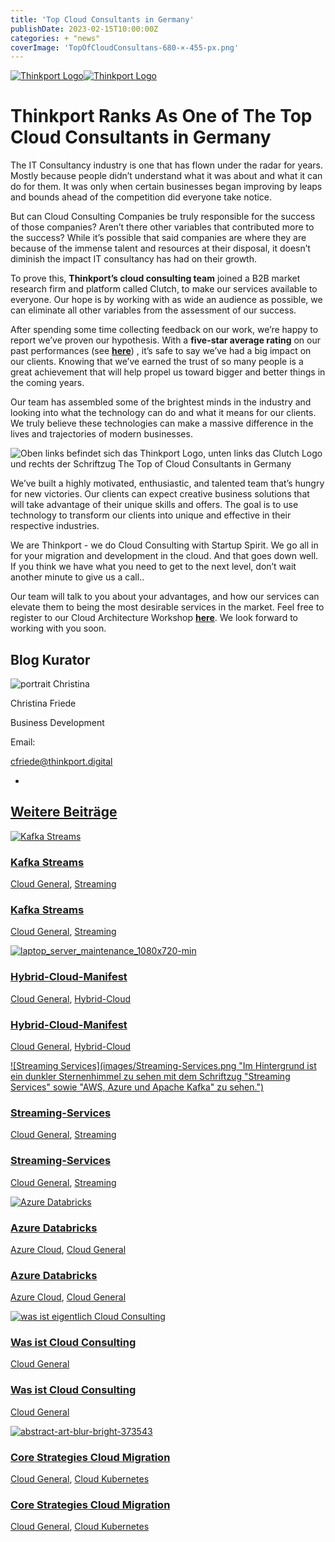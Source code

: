 ```yaml
---
title: 'Top Cloud Consultants in Germany'
publishDate: 2023-02-15T10:00:00Z
categories: + "news"
coverImage: 'TopOfCloudConsultans-680-×-455-px.png'
---
```


[![Thinkport Logo](images/Logo_horizontral_new-ovavzp5ztqmosy1yz1jrwr9fv5swhtoc0bky3tkc3g.png 'Logo Bright Colours')](https://thinkport.digital)[![Thinkport Logo](images/Logo_horizontral_new-ovavzp5ztqmosy1yz1jrwr9fv5swhtoc0bky3tkc3g.png 'Logo Bright Colours')](https://thinkport.digital)

# Thinkport Ranks As One of The Top Cloud Consultants in Germany

The IT Consultancy industry is one that has flown under the radar for years. Mostly because people didn’t understand what it was about and what it can do for them. It was only when certain businesses began improving by leaps and bounds ahead of the competition did everyone take notice.

But can Cloud Consulting Companies be truly responsible for the success of those companies? Aren’t there other variables that contributed more to the success? While it’s possible that said companies are where they are because of the immense talent and resources at their disposal, it doesn’t diminish the impact IT consultancy has had on their growth.

To prove this, **Thinkport’s cloud consulting team** joined a B2B market research firm and platform called Clutch, to make our services available to everyone. Our hope is by working with as wide an audience as possible, we can eliminate all other variables from the assessment of our success.

After spending some time collecting feedback on our work, we’re happy to report we’ve proven our hypothesis. With a **five-star average rating** on our past performances (see **[here](https://clutch.co/profile/thinkport-gmbh#summary)**) , it’s safe to say we’ve had a big impact on our clients. Knowing that we’ve earned the trust of so many people is a great achievement that will help propel us toward bigger and better things in the coming years.

Our team has assembled some of the brightest minds in the industry and looking into what the technology can do and what it means for our clients. We truly believe these technologies can make a massive difference in the lives and trajectories of modern businesses.

![Oben links befindet sich das Thinkport Logo, unten links das Clutch Logo und rechts der Schriftzug The Top of Cloud Consultants in Germany](images/TopOfCloudConsultans-680-×-455-px.png)

We’ve built a highly motivated, enthusiastic, and talented team that’s hungry for new victories. Our clients can expect creative business solutions that will take advantage of their unique skills and offers. The goal is to use technology to transform our clients into unique and effective in their respective industries.

We are Thinkport - we do Cloud Consulting with Startup Spirit. We go all in for your migration and development in the cloud. And that goes down well. If you think we have what you need to get to the next level, don’t wait another minute to give us a call..

Our team will talk to you about your advantages, and how our services can elevate them to being the most desirable services in the market. Feel free to register to our Cloud Architecture Workshop **[here](https://thinkport.digital/cloud-architecture-review/)**. We look forward to working with you soon.

## Blog Kurator

![portrait Christina](images/Christina-e1638449854497.png)

Christina Friede

Business Development

Email:

[cfriede@thinkport.digital](mailto:cfriede@thinkport.digital)

-  [](https://www.linkedin.com/in/christina-friede-2a6426168/)

## [Weitere Beiträge](https://thinkport.digital/blog)

[![Kafka Streams](images/Streaming-Services-2.png 'Bildcollage mit dem Logo von Kafka und dem Schriftzug Kafka Streams')](https://thinkport.digital/kafka-streams/)

### [Kafka Streams](https://thinkport.digital/kafka-streams/ 'Kafka Streams')

[Cloud General](https://thinkport.digital/category/cloud-general/), [Streaming](https://thinkport.digital/category/streaming/)

### [Kafka Streams](https://thinkport.digital/kafka-streams/ 'Kafka Streams')

[Cloud General](https://thinkport.digital/category/cloud-general/), [Streaming](https://thinkport.digital/category/streaming/)

[![laptop_server_maintenance_1080x720-min](images/laptop_server_maintenance_1080x720-min-1024x682.png 'Die linke Hand liegt auf der Tastatur des aufgeklappten Laptops im Serverraum.')](https://thinkport.digital/hybrid-cloud-manifest/)

### [Hybrid-Cloud-Manifest](https://thinkport.digital/hybrid-cloud-manifest/ 'Hybrid-Cloud-Manifest')

[Cloud General](https://thinkport.digital/category/cloud-general/), [Hybrid-Cloud](https://thinkport.digital/category/hybrid-cloud/)

### [Hybrid-Cloud-Manifest](https://thinkport.digital/hybrid-cloud-manifest/ 'Hybrid-Cloud-Manifest')

[Cloud General](https://thinkport.digital/category/cloud-general/), [Hybrid-Cloud](https://thinkport.digital/category/hybrid-cloud/)

[![Streaming Services](images/Streaming-Services.png "Im Hintergrund ist ein dunkler Sternenhimmel zu sehen mit dem Schriftzug "Streaming Services" sowie "AWS, Azure und Apache Kafka" zu sehen.")](https://thinkport.digital/streaming-services/)

### [Streaming-Services](https://thinkport.digital/streaming-services/ 'Streaming-Services')

[Cloud General](https://thinkport.digital/category/cloud-general/), [Streaming](https://thinkport.digital/category/streaming/)

### [Streaming-Services](https://thinkport.digital/streaming-services/ 'Streaming-Services')

[Cloud General](https://thinkport.digital/category/cloud-general/), [Streaming](https://thinkport.digital/category/streaming/)

[![Azure Databricks](images/Azure-Databricks-2.png 'Auf der Abbildung sind die zwei Logos von Azure und Databricks zu sehen')](https://thinkport.digital/azure-databricks/)

### [Azure Databricks](https://thinkport.digital/azure-databricks/ 'Azure Databricks')

[Azure Cloud](https://thinkport.digital/category/azure-cloud/), [Cloud General](https://thinkport.digital/category/cloud-general/)

### [Azure Databricks](https://thinkport.digital/azure-databricks/ 'Azure Databricks')

[Azure Cloud](https://thinkport.digital/category/azure-cloud/), [Cloud General](https://thinkport.digital/category/cloud-general/)

[![was ist eigentlich Cloud Consulting](images/Streaming-Services-1-1.png 'Blick auf die Dächer einer Stadt in Wolken mit einer Sprach-Wolke in der die Frage steht, was ist eigentlich Cloud Consulting.')](https://thinkport.digital/was-ist-cloud-consulting/)

### [Was ist Cloud Consulting](https://thinkport.digital/was-ist-cloud-consulting/ 'Was ist Cloud Consulting')

[Cloud General](https://thinkport.digital/category/cloud-general/)

### [Was ist Cloud Consulting](https://thinkport.digital/was-ist-cloud-consulting/ 'Was ist Cloud Consulting')

[Cloud General](https://thinkport.digital/category/cloud-general/)

[![abstract-art-blur-bright-373543](images/abstract-art-blur-bright-373543-1024x683.jpg 'abstract-art-blur-bright-373543')](https://thinkport.digital/core-strategies-cloud-migration/)

### [Core Strategies Cloud Migration](https://thinkport.digital/core-strategies-cloud-migration/ 'Core Strategies Cloud Migration')

[Cloud General](https://thinkport.digital/category/cloud-general/), [Cloud Kubernetes](https://thinkport.digital/category/cloud-kubernetes/)

### [Core Strategies Cloud Migration](https://thinkport.digital/core-strategies-cloud-migration/ 'Core Strategies Cloud Migration')

[Cloud General](https://thinkport.digital/category/cloud-general/), [Cloud Kubernetes](https://thinkport.digital/category/cloud-kubernetes/)
